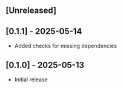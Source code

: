## [Unreleased]

## [0.1.1] - 2025-05-14

- Added checks for missing dependencies

## [0.1.0] - 2025-05-13

- Initial release
